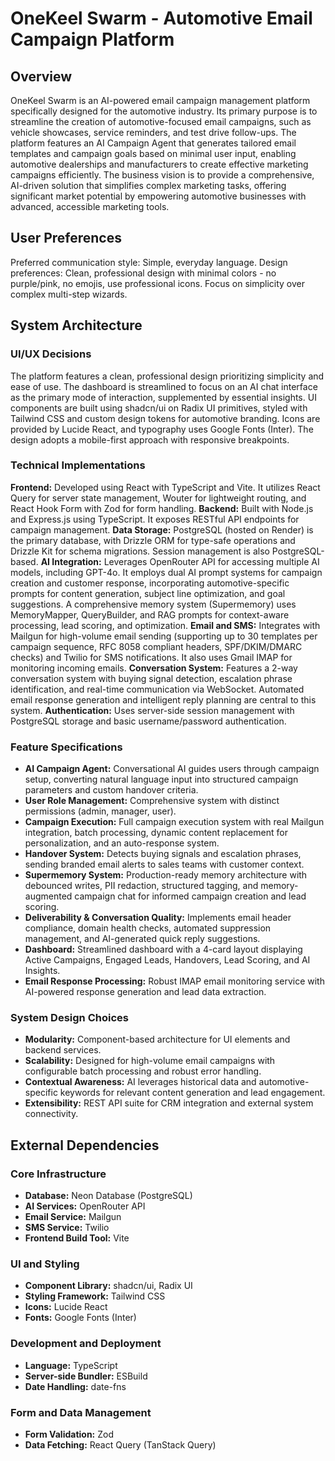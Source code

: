 # OneKeel Swarm - Automotive Email Campaign Platform

## Overview
OneKeel Swarm is an AI-powered email campaign management platform specifically designed for the automotive industry. Its primary purpose is to streamline the creation of automotive-focused email campaigns, such as vehicle showcases, service reminders, and test drive follow-ups. The platform features an AI Campaign Agent that generates tailored email templates and campaign goals based on minimal user input, enabling automotive dealerships and manufacturers to create effective marketing campaigns efficiently. The business vision is to provide a comprehensive, AI-driven solution that simplifies complex marketing tasks, offering significant market potential by empowering automotive businesses with advanced, accessible marketing tools.

## User Preferences
Preferred communication style: Simple, everyday language.
Design preferences: Clean, professional design with minimal colors - no purple/pink, no emojis, use professional icons. Focus on simplicity over complex multi-step wizards.

## System Architecture

### UI/UX Decisions
The platform features a clean, professional design prioritizing simplicity and ease of use. The dashboard is streamlined to focus on an AI chat interface as the primary mode of interaction, supplemented by essential insights. UI components are built using shadcn/ui on Radix UI primitives, styled with Tailwind CSS and custom design tokens for automotive branding. Icons are provided by Lucide React, and typography uses Google Fonts (Inter). The design adopts a mobile-first approach with responsive breakpoints.

### Technical Implementations
**Frontend:** Developed using React with TypeScript and Vite. It utilizes React Query for server state management, Wouter for lightweight routing, and React Hook Form with Zod for form handling.
**Backend:** Built with Node.js and Express.js using TypeScript. It exposes RESTful API endpoints for campaign management.
**Data Storage:** PostgreSQL (hosted on Render) is the primary database, with Drizzle ORM for type-safe operations and Drizzle Kit for schema migrations. Session management is also PostgreSQL-based.
**AI Integration:** Leverages OpenRouter API for accessing multiple AI models, including GPT-4o. It employs dual AI prompt systems for campaign creation and customer response, incorporating automotive-specific prompts for content generation, subject line optimization, and goal suggestions. A comprehensive memory system (Supermemory) uses MemoryMapper, QueryBuilder, and RAG prompts for context-aware processing, lead scoring, and optimization.
**Email and SMS:** Integrates with Mailgun for high-volume email sending (supporting up to 30 templates per campaign sequence, RFC 8058 compliant headers, SPF/DKIM/DMARC checks) and Twilio for SMS notifications. It also uses Gmail IMAP for monitoring incoming emails.
**Conversation System:** Features a 2-way conversation system with buying signal detection, escalation phrase identification, and real-time communication via WebSocket. Automated email response generation and intelligent reply planning are central to this system.
**Authentication:** Uses server-side session management with PostgreSQL storage and basic username/password authentication.

### Feature Specifications
- **AI Campaign Agent:** Conversational AI guides users through campaign setup, converting natural language input into structured campaign parameters and custom handover criteria.
- **User Role Management:** Comprehensive system with distinct permissions (admin, manager, user).
- **Campaign Execution:** Full campaign execution system with real Mailgun integration, batch processing, dynamic content replacement for personalization, and an auto-response system.
- **Handover System:** Detects buying signals and escalation phrases, sending branded email alerts to sales teams with customer context.
- **Supermemory System:** Production-ready memory architecture with debounced writes, PII redaction, structured tagging, and memory-augmented campaign chat for informed campaign creation and lead scoring.
- **Deliverability & Conversation Quality:** Implements email header compliance, domain health checks, automated suppression management, and AI-generated quick reply suggestions.
- **Dashboard:** Streamlined dashboard with a 4-card layout displaying Active Campaigns, Engaged Leads, Handovers, Lead Scoring, and AI Insights.
- **Email Response Processing:** Robust IMAP email monitoring service with AI-powered response generation and lead data extraction.

### System Design Choices
- **Modularity:** Component-based architecture for UI elements and backend services.
- **Scalability:** Designed for high-volume email campaigns with configurable batch processing and robust error handling.
- **Contextual Awareness:** AI leverages historical data and automotive-specific keywords for relevant content generation and lead engagement.
- **Extensibility:** REST API suite for CRM integration and external system connectivity.

## External Dependencies

### Core Infrastructure
- **Database:** Neon Database (PostgreSQL)
- **AI Services:** OpenRouter API
- **Email Service:** Mailgun
- **SMS Service:** Twilio
- **Frontend Build Tool:** Vite

### UI and Styling
- **Component Library:** shadcn/ui, Radix UI
- **Styling Framework:** Tailwind CSS
- **Icons:** Lucide React
- **Fonts:** Google Fonts (Inter)

### Development and Deployment
- **Language:** TypeScript
- **Server-side Bundler:** ESBuild
- **Date Handling:** date-fns

### Form and Data Management
- **Form Validation:** Zod
- **Data Fetching:** React Query (TanStack Query)